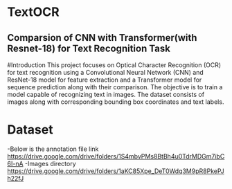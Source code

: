 # TextOCR
## Comparsion of CNN with Transformer(with Resnet-18) for Text Recognition Task 
#Introduction
This project focuses on Optical Character Recognition (OCR) for text recognition using a Convolutional Neural Network (CNN) and ResNet-18 model for feature extraction and a Transformer model for sequence prediction along with their comparison. The objective is to train a model capable of recognizing text in images. The dataset consists of images along with corresponding bounding box coordinates and text labels.


# Dataset 
-Below is the annotation file link
https://drive.google.com/drive/folders/1S4mbvPMs8BtBh4u0TdrMDGm7ibC6I-nA
-Images directory 
https://drive.google.com/drive/folders/1aKC85Xpe_DeT0Wdq3M9pR8PkePJh22fJ
